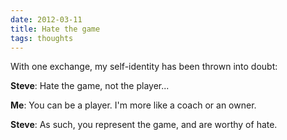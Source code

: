 ```yaml
---
date: 2012-03-11
title: Hate the game
tags: thoughts
---
```



With one exchange, my self-identity has been thrown into doubt:

**Steve**: Hate the game, not the player... 

**Me**: You can be a player. I'm more like a coach or an owner.

**Steve**: As such, you represent the game, and are worthy of hate.


